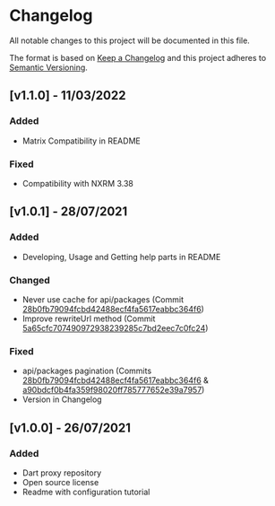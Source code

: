 # Changelog
All notable changes to this project will be documented in this file.

The format is based on [Keep a Changelog](http://keepachangelog.com/en/1.0.0/)
and this project adheres to [Semantic Versioning](http://semver.org/spec/v2.0.0.html).

## [v1.1.0] - 11/03/2022

### Added
* Matrix Compatibility in README

### Fixed
* Compatibility with NXRM 3.38

## [v1.0.1] - 28/07/2021

### Added
* Developing, Usage and Getting help parts in README

### Changed
* Never use cache for api/packages (Commit [28b0fb79094fcbd42488ecf4fa5617eabbc364f6](https://github.com/groupe-edf/nexus-repository-dart/commit/28b0fb79094fcbd42488ecf4fa5617eabbc364f6))
* Improve rewriteUrl method (Commit [5a65cfc707490972938239285c7bd2eec7c0fc24](https://github.com/groupe-edf/nexus-repository-dart/commit/5a65cfc707490972938239285c7bd2eec7c0fc24))

### Fixed
* api/packages pagination (Commits [28b0fb79094fcbd42488ecf4fa5617eabbc364f6](https://github.com/groupe-edf/nexus-repository-dart/commit/28b0fb79094fcbd42488ecf4fa5617eabbc364f6) & [a90bdcf0b4fa359f98020ff785777652e39a7957](https://github.com/groupe-edf/nexus-repository-dart/commit/a90bdcf0b4fa359f98020ff785777652e39a7957))
* Version in Changelog

## [v1.0.0] - 26/07/2021

### Added
* Dart proxy repository
* Open source license
* Readme with configuration tutorial
